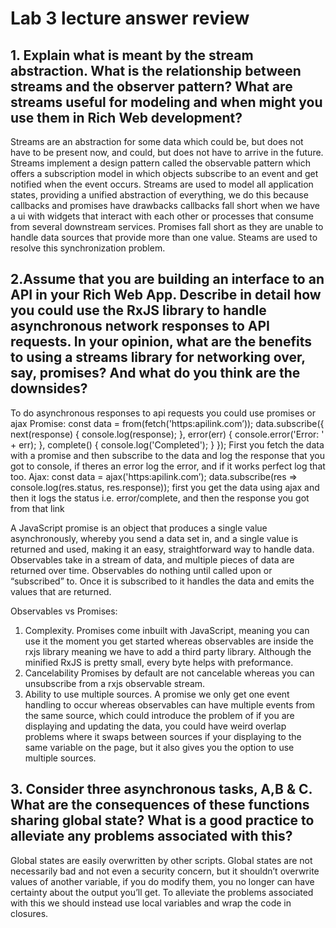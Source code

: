 # Lab 3 lecture answer review

## 1. Explain what is meant by the stream abstraction. What is the relationship between streams and the observer pattern?  What are streams useful for modeling and when might you use them in Rich Web development?

Streams are an abstraction for some data which could be, but does not have to be present now, and could, but does not have to arrive in the future. 
Streams implement a design pattern called the observable pattern which offers a subscription model in which objects subscribe to an event and get notified when the event occurs.
Streams are used to model all application states, providing a unified abstraction of everything, we do this because callbacks and promises have drawbacks callbacks fall short when we have a ui with widgets that interact with each other or processes that consume from several downstream services. Promises fall short as they are unable to handle data sources that provide more than one value. Steams are used to resolve this synchronization problem.


 
## 2.Assume that you are building an interface to an API in your Rich Web App. Describe in detail how you could use the RxJS library to handle asynchronous network responses to API requests. In your opinion, what are the benefits to using a streams library for networking over, say, promises? And what do you think are the downsides?

To do asynchronous responses to api requests you could use promises or ajax
Promise:
const data = from(fetch('https:apilink.com’));
data.subscribe({
  next(response) { console.log(response); },
  error(err) { console.error('Error: ' + err); },
  complete() { console.log('Completed'); }
});
First you fetch the data with a promise and then subscribe to the data and log the response that you got to console, if theres an error log the error, and if it works perfect log that too.
Ajax:
const data = ajax('https:apilink.com’);
data.subscribe(res => console.log(res.status, res.response));
first you get the data using ajax and then it logs the status i.e. error/complete, and then the response you got from that link


A JavaScript promise is an object that produces a single value asynchronously, whereby you send a data set in, and a single value is returned and used, making it an easy, straightforward way to handle data. 
Observables take in a stream of data, and multiple pieces of data are returned over time. Observables do nothing until called upon or “subscribed” to. Once it is subscribed to it handles the data and emits the values that are returned.



Observables vs Promises: 
  1. Complexity.
  Promises come inbuilt with JavaScript, meaning you can use it the moment you get started whereas observables are inside the rxjs library meaning we have to add a third party library. Although the minified RxJS is pretty small, every byte helps with preformance.
  2. Cancelability
  Promises by default are not cancelable whereas you can unsubscribe from a rxjs observable stream.
  3. Ability to use multiple sources.
  A promise we only get one event handling to occur whereas observables can have multiple events from the same source, which could introduce the problem of if you are displaying and updating the data, you could have weird overlap problems where it swaps between sources if your displaying to the same variable on the page, but it also gives you the option to use multiple sources.


## 3. Consider three asynchronous tasks, A,B & C. What are the consequences of these functions sharing global state? What is a good practice to alleviate any problems associated with this?

Global states are easily overwritten by other scripts. Global states are not necessarily bad and not even a security concern, but it shouldn’t overwrite values of another variable, if you do modify them, you no longer can have certainty about the output you’ll get.
To alleviate the problems associated with this we should instead use local variables and wrap the code in closures. 
